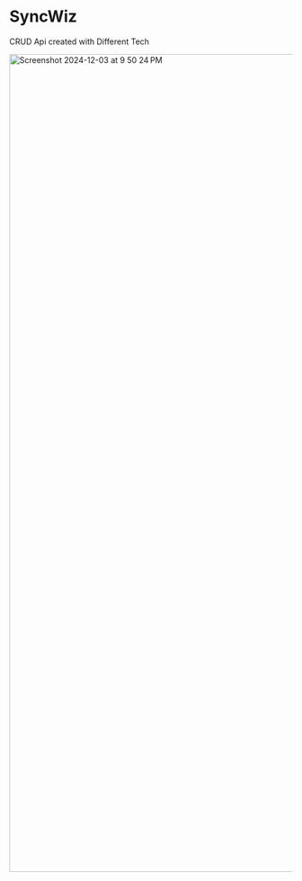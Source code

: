 # SyncWiz
CRUD Api created with Different Tech


<img width="1454" alt="Screenshot 2024-12-03 at 9 50 24 PM" src="https://github.com/user-attachments/assets/84471b06-64ac-4c65-a145-5e25cb8ee386">
